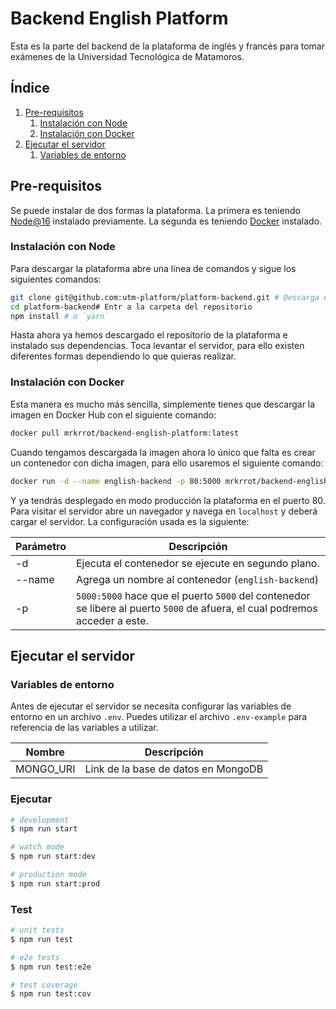 # **Backend English Platform**

Esta es la parte del backend de la plataforma de inglés y francés para tomar exámenes de la Universidad Tecnológica de Matamoros.

## **Índice**

1. [Pre-requisitos](#pre-requisitos)
    1. [Instalación con Node](#node)
    2. [Instalación con Docker](#docker)
2. [Ejecutar el servidor](#servidor)
    1. [Variables de entorno](#variables)

## <h2 id='pre-requisitos'>**Pre-requisitos**</h2>

Se puede instalar de dos formas la plataforma. La primera es teniendo [Node@16](https://nodejs.org/es/) instalado previamente. La segunda es teniendo [Docker](https://www.docker.com/get-started/) instalado.

### <h3 id='node'>**Instalación con Node**</h3>

Para descargar la plataforma abre una línea de comandos y sigue los siguientes comandos:

```bash
git clone git@github.com:utm-platform/platform-backend.git # Descarga el repositorio
cd platform-backend# Entr a la carpeta del repositorio
npm install # o `yarn`
```

Hasta ahora ya hemos descargado el repositorio de la plataforma e instalado sus dependencias. Toca levantar el servidor, para ello existen diferentes formas dependiendo lo que quieras realizar.

### <h3 id='docker'>**Instalación con Docker**</h3>

Esta manera es mucho más sencilla, simplemente tienes que descargar la imagen en Docker Hub con el siguiente comando:

```bash
docker pull mrkrrot/backend-english-platform:latest
```

Cuando tengamos descargada la imagen ahora lo único que falta es crear un contenedor con dicha imagen, para ello usaremos el siguiente comando:

```bash
docker run -d --name english-backend -p 80:5000 mrkrrot/backend-english-platform:latest
```

Y ya tendrás desplegado en modo producción la plataforma en el puerto 80. Para visitar el servidor abre un navegador y navega en `localhost` y deberá cargar el servidor. La configuración usada es la siguiente:

| Parámetro | Descripción                                                                                                                 |
| --------- | --------------------------------------------------------------------------------------------------------------------------- |
| -d        | Ejecuta el contenedor se ejecute en segundo plano.                                                                          |
| --name    | Agrega un nombre al contenedor (`english-backend`)                                                                          |
| -p        | `5000:5000` hace que el puerto `5000` del contenedor se libere al puerto `5000` de afuera, el cual podremos acceder a este. |

## <h2 id='servidor'>**Ejecutar el servidor**</h2>

### <h3 id='variables'>**Variables de entorno**</h3>

Antes de ejecutar el servidor se necesita configurar las variables de entorno en un archivo `.env`. Puedes utilizar el archivo `.env-example` para referencia de las variables a utilizar.

| Nombre    | Descripción                         |
| --------- | ----------------------------------- |
| MONGO_URI | Link de la base de datos en MongoDB |

### <h3 id='id6'>**Ejecutar**</h3>

```bash
# development
$ npm run start

# watch mode
$ npm run start:dev

# production mode
$ npm run start:prod
```

### **Test**

```bash
# unit tests
$ npm run test

# e2e tests
$ npm run test:e2e

# test coverage
$ npm run test:cov
```
